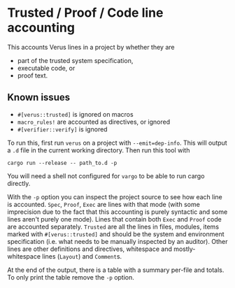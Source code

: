 # Trusted / Proof / Code line accounting

This accounts Verus lines in a project by whether they are
* part of the trusted system specification,
* executable code, or
* proof text.

## Known issues

* `#[verus::trusted]` is ignored on macros
* `macro_rules!` are accounted as directives, or ignored
* `#[verifier::verify]` is ignored

To run this, first run `verus` on a project with `--emit=dep-info`. This will output a `.d` file in the
current working directory. Then run this tool with
```
cargo run --release -- path_to.d -p
```
You will need a shell not configured for `vargo` to be able to run cargo directly.

With the `-p` option you can inspect the project source to see how each line is accounted.
`Spec`, `Proof`, `Exec` are lines with that mode (with some imprecision due to the fact that
this accounting is purely syntactic and some lines aren't purely one mode). Lines that contain
both `Exec` and `Proof` code are accounted separately.
`Trusted` are all the lines in files, modules, items marked with `#[verus::trusted]` and should be
the system and environment specification (i.e. what needs to be manually inspected by an auditor).
Other lines are other definitions and directives, whitespace and mostly-whitespace lines (`Layout`)
and `Comment`s.

At the end of the output, there is a table with a summary per-file and totals. To only print the table
remove the `-p` option.
